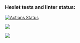 ### Hexlet tests and linter status:
[![Actions Status](https://github.com/qqqrqq/frontend-project-lvl2/workflows/hexlet-check/badge.svg)](https://github.com/qqqrqq/frontend-project-lvl2/actions)

<a href="https://codeclimate.com/github/qqqrqq/frontend-project-lvl2/maintainability"><img src="https://api.codeclimate.com/v1/badges/9fff76ae12a7da21befd/maintainability" /></a>

<a href="https://codeclimate.com/github/qqqrqq/frontend-project-lvl2/test_coverage"><img src="https://api.codeclimate.com/v1/badges/9fff76ae12a7da21befd/test_coverage" /></a>
